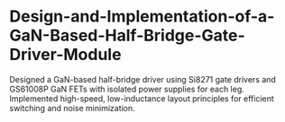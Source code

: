 # Design-and-Implementation-of-a-GaN-Based-Half-Bridge-Gate-Driver-Module
Designed a GaN-based half-bridge driver using Si8271 gate drivers and GS61008P GaN FETs with isolated
power supplies for each leg. Implemented high-speed, low-inductance layout principles for efficient switching
and noise minimization.
